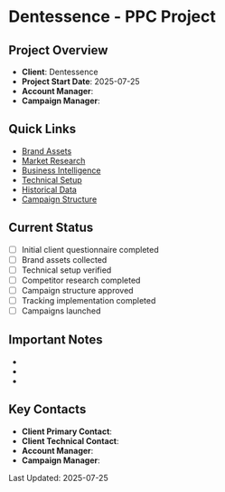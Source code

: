 # Dentessence - PPC Project

## Project Overview
- **Client**: Dentessence
- **Project Start Date**: 2025-07-25
- **Account Manager**: 
- **Campaign Manager**: 

## Quick Links
- [Brand Assets](./01_brand_assets/)
- [Market Research](./02_market_research/)
- [Business Intelligence](./03_business_intel/)
- [Technical Setup](./04_technical_setup/)
- [Historical Data](./05_historical_data/)
- [Campaign Structure](./06_campaign_structure/)

## Current Status
- [ ] Initial client questionnaire completed
- [ ] Brand assets collected
- [ ] Technical setup verified
- [ ] Competitor research completed
- [ ] Campaign structure approved
- [ ] Tracking implementation completed
- [ ] Campaigns launched

## Important Notes
- 
- 
- 

## Key Contacts
- **Client Primary Contact**: 
- **Client Technical Contact**: 
- **Account Manager**: 
- **Campaign Manager**: 

Last Updated: 2025-07-25

